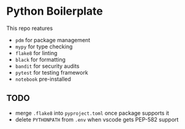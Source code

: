 # Python Boilerplate

This repo reatures
* `pdm` for package management
* `mypy` for type checking
* `flake8` for linting
* `black` for formatting
* `bandit` for security audits
* `pytest` for testing framework
* `notebook` pre-installed

## TODO
* merge `.flake8` into `pyproject.toml` once package supports it
* delete `PYTHONPATH` from `.env` when vscode gets PEP-582 support
